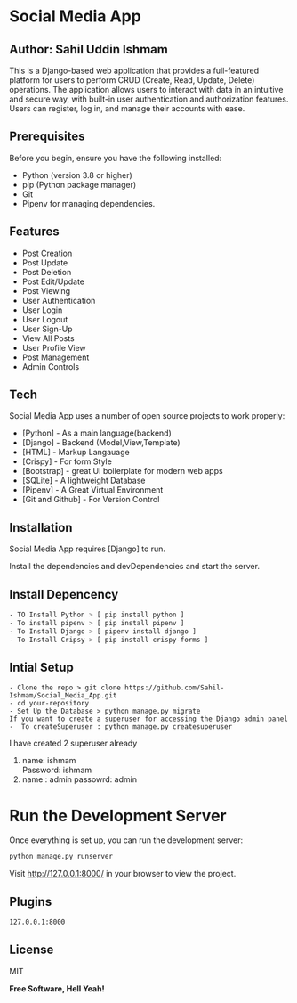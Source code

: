 
# Social Media App
## Author: Sahil Uddin Ishmam





This is a Django-based web application that provides a full-featured platform for users to perform CRUD (Create, Read, Update, Delete) operations. The application allows users to interact with data in an intuitive and secure way, with built-in user authentication and authorization features. Users can register, log in, and manage their accounts with ease.

## Prerequisites

Before you begin, ensure you have the following installed:

- Python (version 3.8 or higher)
- pip (Python package manager)
- Git
- Pipenv for managing dependencies.

## Features

- Post Creation
- Post Update
- Post Deletion
- Post Edit/Update
- Post Viewing
- User Authentication
- User Login
- User Logout
- User Sign-Up
- View All Posts
- User Profile View
- Post Management
- Admin Controls




## Tech

Social Media App uses a number of open source projects to work properly:

- [Python] - As a main language(backend)
- [Django] - Backend (Model,View,Template)
- [HTML] - Markup Langauage
- [Crispy] - For form Style
- [Bootstrap] - great UI boilerplate for modern web apps
- [SQLite] - A lightweight Database
- [Pipenv] - A Great Virtual Environment 
- [Git and Github] - For Version Control


## Installation

Social Media App requires [Django] to run.

Install the dependencies and devDependencies and start the server.
## Install Depencency 
```sh
- TO Install Python > [ pip install python ]
- To install pipenv > [ pip install pipenv ]
- To Install Django > [ pipenv install django ]
- To Install Cripsy > [ pip install crispy-forms ]
```

## Intial Setup
```
- Clone the repo > git clone https://github.com/Sahil-Ishmam/Social_Media_App.git
- cd your-repository
- Set Up the Database > python manage.py migrate
If you want to create a superuser for accessing the Django admin panel
-  To createSuperuser : python manage.py createsuperuser
```

I have created 2 superuser already
1. name: ishmam  
Password: ishmam
2. name : admin
passowrd: admin

# Run the Development Server
Once everything is set up, you can run the development server:
```sh
python manage.py runserver
```
Visit http://127.0.0.1:8000/ in your browser to view the project.

## Plugins

```sh
127.0.0.1:8000
```

## License

MIT

**Free Software, Hell Yeah!**
